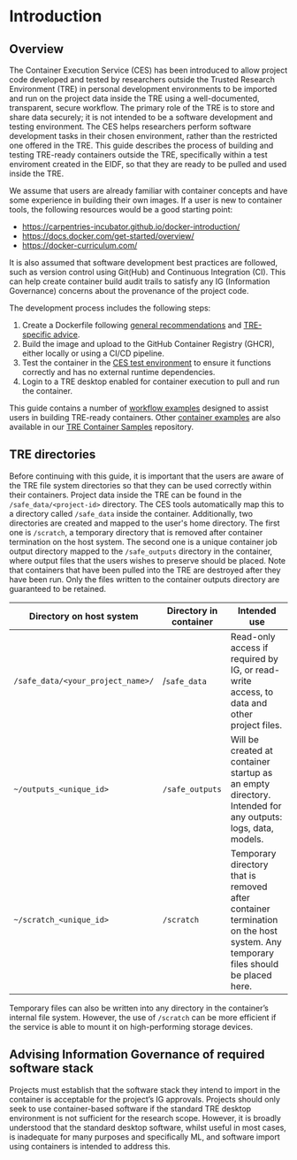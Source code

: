 # Introduction

## Overview

The Container Execution Service (CES) has been introduced to allow project code developed and tested by researchers outside the Trusted Research Environment (TRE) in personal development environments to be imported and run on the project data inside the TRE using a well-documented, transparent, secure workflow.
The primary role of the TRE is to store and share data securely; it is not intended to be a software development and testing environment. The CES helps researchers perform software development tasks in their chosen environment, rather than the restricted one offered in the TRE.
This guide describes the process of building and testing TRE-ready containers outside the TRE, specifically within a test enviroment created in the EIDF, so that they are ready to be pulled and used inside the TRE.

We assume that users are already familiar with container concepts and have some experience in building their own images. If a user is new to container tools, the following resources would be a good starting point:

- <https://carpentries-incubator.github.io/docker-introduction/>
- <https://docs.docker.com/get-started/overview/>
- <https://docker-curriculum.com/>

It is also assumed that software development best practices are followed, such as version control using Git(Hub) and Continuous Integration (CI). This can help create container build audit trails to satisfy any IG (Information Governance) concerns about the provenance of the project code.

The development process includes the following steps:

1. Create a Dockerfile following [general recommendations](./development-workflow.md#12-general-recommendations) and [TRE-specific advice](./development-workflow.md#11-tre-specific-advice).
1. Build the image and upload to the GitHub Container Registry (GHCR), either locally or using a CI/CD pipeline.
1. Test the container in the [CES test environment](./development-workflow.md#31-accessing-test-environment) to ensure it functions correctly and has no external runtime dependencies.
1. Login to a TRE desktop enabled for container execution to pull and run the container.

This guide contains a number of [workflow examples](./workflow-examples.md) designed to assist users in building TRE-ready containers. Other [container examples](./container-examples.md) are also available in our [TRE Container Samples](https://github.com/EPCCed/tre-container-samples/) repository.

## TRE directories

Before continuing with this guide, it is important that the users are aware of the TRE file system directories so that they can be used correctly within their containers. Project data inside the TRE can be found in the `/safe_data/<project-id>` directory.
The CES tools automatically map this to a directory called `/safe_data` inside the container. Additionally, two directories are created and mapped to the user's home directory. The first one is `/scratch`, a temporary directory that is removed after container termination on the host system.
The second one is a unique container job output directory mapped to the `/safe_outputs` directory in the container, where output files that the users wishes to preserve should be placed. Note that containers that have been pulled into the TRE are destroyed after they have been run. Only the files written to the container outputs directory are guaranteed to be retained.

| Directory on host system | Directory in container | Intended use
| -------- | ------- | ------- |
| `/safe_data/<your_project_name>/`|/`safe_data`|Read-only access if required by IG, or read-write access, to data and other project files.|
|`~/outputs_<unique_id>`  |`/safe_outputs`  |Will be created at container startup as an empty directory. Intended for any outputs: logs, data, models.|
|`~/scratch_<unique_id>`|`/scratch`|Temporary directory that is removed after container termination on the host system. Any temporary files should be placed here.|

Temporary files can also be written into any directory in the container’s internal file system. However, the use of `/scratch` can be more efficient if the service is able to mount it on high-performing storage devices.

## Advising Information Governance of required software stack

Projects must establish that the software stack they intend to import in the container is acceptable for the project’s IG approvals. Projects should only seek to use container-based software if the standard TRE desktop environment is not sufficient for the research scope. However, it is broadly understood that the standard desktop software, whilst useful in most cases, is inadequate for many purposes and specifically ML, and software import using containers is intended to address this.
